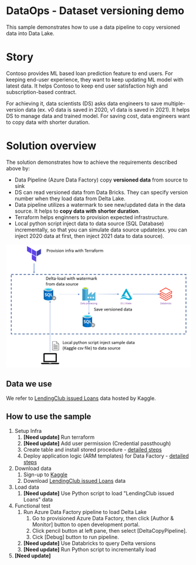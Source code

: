 # DataOps - Dataset versioning demo
This sample demonstrates how to use a data pipeline to copy versioned data into Data Lake.

# Story
Contoso provides ML based loan prediction feature to end users. For keeping end-user experience, they want to keep updating ML model with latest data. It helps Contoso to keep end user satisfaction high and subscription-based contract.

For achieving it, data scientists (DS) asks data engineers to save multiple-version data (ex. v0 data is saved in 2020, v1 data is saved in 2021). It helps DS to manage data and trained model. For saving cost, data engineers want to copy data with shorter duration.

# Solution overview
The solution demonstrates how to achieve the requirements described above by:
- Data Pipeline (Azure Data Factory) copy **versioned data** from source to sink
- DS can read versioned data from Data Bricks. They can specify version number when they load data from Delta Lake.
- Data pipeline utilizes a watermark to see new/updated data in the data source. It helps to **copy data with shorter duration**.
- Terraform helps enginners to provision expected infrastructure.
- Local python script inject data to data source (SQL Database) incrementally, so that you can simulate data source update(ex. you can inject 2020 data at first, then inject 2021 data to data source).

![architecture](./docs/images/architecture.PNG)

## Data we use
We refer to [LendingClub issued Loans](https://www.kaggle.com/husainsb/lendingclub-issued-loans?select=lc_loan.csv) data hosted by Kaggle.

## How to use the sample
1. Setup Infra
    1. **[Need update]** Run terraform
    1. **[Need update]** Add user permission (Credential passthough)
    1. Create table and install stored procedure - [detailed steps](./datafactory/config/README.md)
    1. Deploy application logic (ARM templates) for Data Factory - [detailed steps](./datafactory/README.md)
1. Download data
    1. Sign-up to [Kaggle](https://www.kaggle.com/)
    1. Download [LendingClub issued Loans](https://www.kaggle.com/husainsb/lendingclub-issued-loans?select=lc_loan.csv) data
1. Load data
    1. **[Need update]** Use Python script to load "LendingClub issued Loans" data
1. Functional test
    1. Run Azure Data Factory pipeline to load Delta Lake
        1. Go to provisioned Azure Data Factory, then click [Author & Monitor] button to open development portal.
        1. Click pencil button at left pane, then select [DeltaCopyPipeline].
        1. Cick [Debug] button to run pipeline.
    1. **[Need update]** Use Databricks to query Delta versions
    1. **[Need update]** Run Python script to incrementally load
1. **[Need update]** 
<Will update based on demo discussion>